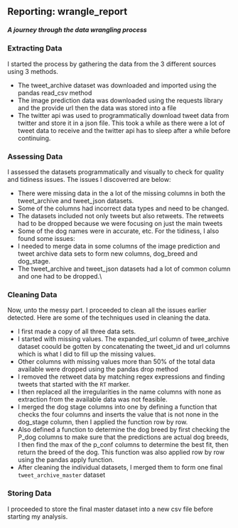 ## Reporting: wrangle_report

##### A journey through the data wrangling process

### Extracting Data

I started the process by gathering the data from the 3 different sources using 3 methods.  
  - The tweet_archive dataset was downloaded and imported using the pandas read_csv method
  - The image prediction data was downloaded using the requests library and the provide url then the data was stored into a file
  - The twitter api was used to programmatically download tweet data from twitter and store it in a json file. This took a while as there were a lot of tweet data to receive and the twitter api has to sleep after a while before continuing.

### Assessing Data

I assessed the datasets programmatically and visually to check for quality and tidiness issues. The issues I discoverred are below:
  - There were missing data in the a lot of the missing columns in both the tweet_archive and tweet_json datasets.
  - Some of the columns had incorrect data types and need to be changed.
  - The datasets included not only tweets but also retweets. The retweets had to be dropped because we were focusing on just the main tweets
  - Some of the dog names were in accurate, etc.
For the tidiness, I also found some issues:
  - I needed to merge data in some columns of the image prediction and tweet archive data sets to form new columns, dog_breed and dog_stage.
  - The tweet_archive and tweet_json datasets had a lot of common column and one had to be dropped.\

### Cleaning Data

Now, unto the messy part. I proceeded to clean all the issues earlier detected. Here are some of the techniques used in cleaning the data.
  - I first made a copy of all three data sets.
  - I started with missing values. The expanded_url column of twee_archive dataset coould be gotten by concatenating the tweet_id and url columns which is what I did to fill up the missing values.
  - Other columns with missing values more than 50% of the total data available were dropped using the pandas drop method
  - I removed the retweet data by matching regex expressions and finding tweets that started with the `RT` marker.
  - I then replaced all the irregularities in the name columns with none as extraction from the available data was not feasible.
  - I merged the dog stage columns into one by defining a function that checks the four columns and inserts the value that is not none in the dog_stage column, then I applied the function row by row.
  - Also defined a function to determine the dog breed by first checking the P_dog columns to make sure that the predictions are actual dog breeds, I then find the max of the p_conf columns to determine the best fit, then return the breed of the dog. This function was also applied row by row using the pandas apply function.
  -  After cleaning the individual datasets, I merged them to form one final `tweet_archive_master` dataset

### Storing Data

I proceeded to store the final master dataset into a new csv file before starting my analysis.
